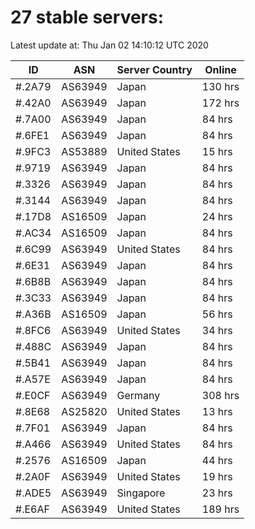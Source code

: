 # 27 stable servers:

Latest update at: Thu Jan 02 14:10:12 UTC 2020

| ID | ASN | Server Country | Online |
| -- | --- | -------------- | ------ |
| #.2A79 | AS63949 | Japan | 130 hrs |
| #.42A0 | AS63949 | Japan | 172 hrs |
| #.7A00 | AS63949 | Japan | 84 hrs |
| #.6FE1 | AS63949 | Japan | 84 hrs |
| #.9FC3 | AS53889 | United States | 15 hrs |
| #.9719 | AS63949 | Japan | 84 hrs |
| #.3326 | AS63949 | Japan | 84 hrs |
| #.3144 | AS63949 | Japan | 84 hrs |
| #.17D8 | AS16509 | Japan | 24 hrs |
| #.AC34 | AS16509 | Japan | 84 hrs |
| #.6C99 | AS63949 | United States | 84 hrs |
| #.6E31 | AS63949 | Japan | 84 hrs |
| #.6B8B | AS63949 | Japan | 84 hrs |
| #.3C33 | AS63949 | Japan | 84 hrs |
| #.A36B | AS16509 | Japan | 56 hrs |
| #.8FC6 | AS63949 | United States | 34 hrs |
| #.488C | AS63949 | Japan | 84 hrs |
| #.5B41 | AS63949 | Japan | 84 hrs |
| #.A57E | AS63949 | Japan | 84 hrs |
| #.E0CF | AS63949 | Germany | 308 hrs |
| #.8E68 | AS25820 | United States | 13 hrs |
| #.7F01 | AS63949 | Japan | 84 hrs |
| #.A466 | AS63949 | United States | 84 hrs |
| #.2576 | AS16509 | Japan | 44 hrs |
| #.2A0F | AS63949 | United States | 19 hrs |
| #.ADE5 | AS63949 | Singapore | 23 hrs |
| #.E6AF | AS63949 | United States | 189 hrs |

